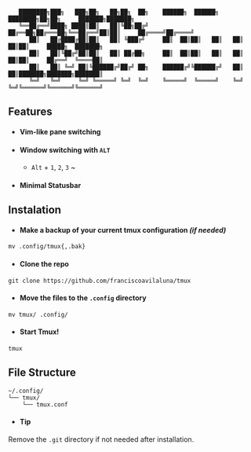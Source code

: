 ```
   ████████╗███╗   ███╗██╗   ██╗██╗  ██╗    ██████╗  ██████╗ ████████╗██╗██╗     ███████╗███████╗
   ╚══██╔══╝████╗ ████║██║   ██║╚██╗██╔╝    ██╔══██╗██╔═══██╗╚══██╔══╝██║██║     ██╔════╝██╔════╝
      ██║   ██╔████╔██║██║   ██║ ╚███╔╝     ██║  ██║██║   ██║   ██║   ██║██║     █████╗  ███████╗
      ██║   ██║╚██╔╝██║██║   ██║ ██╔██╗     ██║  ██║██║   ██║   ██║   ██║██║     ██╔══╝  ╚════██║
      ██║   ██║ ╚═╝ ██║╚██████╔╝██╔╝ ██╗    ██████╔╝╚██████╔╝   ██║   ██║███████╗███████╗███████║
      ╚═╝   ╚═╝     ╚═╝ ╚═════╝ ╚═╝  ╚═╝    ╚═════╝  ╚═════╝    ╚═╝   ╚═╝╚══════╝╚══════╝╚══════╝
```

## Features
* #### Vim-like pane switching

* #### Window switching with `ALT`
    * `Alt` + `1`, `2`, `3` ~

* #### Minimal Statusbar

## Instalation
* #### Make a backup of your current tmux configuration _(if needed)_
`mv .config/tmux{,.bak}`
* #### Clone the repo
`git clone https://github.com/franciscoavilaluna/tmux `

* #### Move the files to the `.config` directory
`mv tmux/ .config/`

* #### Start Tmux!
`tmux`

## File Structure
```
~/.config/
└── tmux/
    └── tmux.conf
```
* #### Tip
Remove the `.git` directory if not needed after installation.

